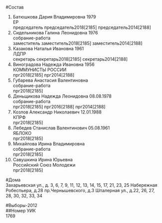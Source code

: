 #Состав  
1. Батюшкова Дария Владимировна 1979  
    ЕР  
    председатель председатель2018[2185] председатель2014[2188]  
2. Сидельникова Галина Леонидовна 1976  
    собрание-работа  
    заместитель заместитель2018[2185] заместитель2014[2188]  
3. Казакова Наталья Ивановна 1961  
    ЛДПР  
    секретарь секретарь2018[2185] секретарь2014[2188]  
4. Виноградова Надежда Ивановна 1956  
    КОММУНИСТЫ РОССИИ  
    прг2018[2185] прг2014[2188]  
5. Губарева Анастасия Валентиновна  
    собрание-работа  
    прг2018[2185]  
6. Деньщикова Надежда Леонидовна 08.08.1978  
    собрание-работа  
    прг2018[2185] прг2016[2188] прг2014[2188]  
7. Козлов Александр Николаевич 12.01.1988  
    КПРФ  
    прг2018[2185]  
8. Лебедев Станислав Валентинович 05.08.1961  
    ЯБЛОКО  
    прг2018[2185]  
9. Михайлова Ирина Владимировна  
    собрание-работа  
    прг2018[2185]  
10. Савушкина Ирина Юрьевна  
    Российский Союз Молодежи  
    прг2018[2185]  
  
#Дома  
Захарьевская ул., д. 3, 6, 7, 9, 11, 12, 13, 14, 15, 17, 21, 23, 25 Набережная Робеспьера, д.28  пр.Чернышевского, д.3 Шпалерная ул., д.22, 26, 27, 28, 30, 32, 33, 34  
  
#Выборы-2012  
##Номер УИК  
1769  
